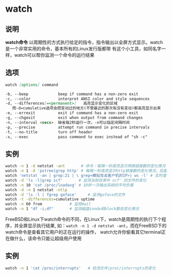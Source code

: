 # **watch**

## 说明

**watch命令** 以周期性的方式执行给定的指令，指令输出以全屏方式显示。watch是一个非常实用的命令，基本所有的Linux发行版都带
有这个小工具，如同名字一样，watch可以帮你监测一个命令的运行结果

## 选项

```markdown
watch [options] command

-b, --beep             beep if command has a non-zero exit
-c, --color            interpret ANSI color and style sequences
-d, --differences[=<permanent>]   高亮显示变化的区域
   而-d=cumulative选项会把变动过的地方(不管最近的那次有没有变动)都高亮显示出来
-e, --errexit          exit if command has a non-zero exit
-g, --chgexit          exit when output from command changes
-n, --interval <secs>  缺省每2秒运行一次，-n可以指定间隔时间
-p, --precise          attempt run command in precise intervals
-t, --no-title         turn off header
-x, --exec             pass command to exec instead of "sh -c"

```

## 实例

```bash
watch -n 1 -d netstat -ant       # 命令：每隔一秒高亮显示网络链接数的变化情况
watch -n 1 -d 'pstree|grep http' # 每隔一秒高亮显示http链接数的变化情况。后面接的命令若带有管道符，需要加''将命令区域归整
watch 'netstat -an | grep:21 | \ grep<模拟攻击客户机的IP>| wc -l' # 实时查看模拟攻击客户机建立起来的连接数
watch -d 'ls -l|grep scf'       # 监测当前目录中 scf' 的文件的变化
watch -n 10 'cat /proc/loadavg' # 10秒一次输出系统的平均负载
watch -d -n 1 netstat -ntlp
watch -d 'ls -l | fgrep goface'     # 监测goface的文件
watch -t -differences=cumulative uptime
watch -n 60 from            # 监控mail
watch -n 1 "df -i;df"       # 监测磁盘inode和block数目变化情况
```

FreeBSD和Linux下watch命令的不同，在Linux下，watch是周期性的执行下个程序，并全屏显示执行结果,
如：`watch -n 1 -d netstat -ant`，而在FreeBSD下的watch命令是查看其它用户的正在运行的操作，
watch允许你偷看其它terminal正在做什么，该命令只能让超级用户使用

## 实例

```bash
watch -n 1 'cat /proc/interrupts'   # 检测文件/proc/interrupts的变化

```
